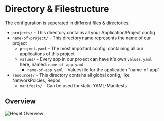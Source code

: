 # Directory & Filestructure

The configuration is seperated in different files & directories:
 * `projects/` - This directory contains all your Application/Project config
  * `name-of-project/` - This directory name represents the name of our project
    * `project.yaml` - The most important config, containing all our applications of this project
    * `values/` - Every app in our project can have it's own `values.yaml` here, named: `name-of-app.yaml`
      * `name-of-app.yaml` - Values file for the application "name-of-app"
 * `resources/` - This directory contains all global config, like NetworkPolcies, Repos 
   * `manifests/` - Can be used for static YAML-Manifests

## Overview

![Heqet Overview](https://nold360.github.io/heqet/assets/heqet-directory-overview.jpg)
